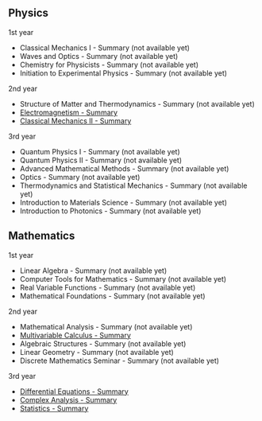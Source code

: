 <!---
## Welcome to GitHub Pages

You can use the [editor on GitHub](https://github.com/Physics-notes/Web/edit/gh-pages/index.md) to maintain and preview the content for your website in Markdown files.

Whenever you commit to this repository, GitHub Pages will run [Jekyll](https://jekyllrb.com/) to rebuild the pages in your site, from the content in your Markdown files.

### Markdown

For more details see [GitHub Flavored Markdown](https://guides.github.com/features/mastering-markdown/).

### Jekyll Themes

Your Pages site will use the layout and styles from the Jekyll theme you have selected in your [repository settings](https://github.com/Physics-notes/Web/settings). The name of this theme is saved in the Jekyll `_config.yml` configuration file.

### Support or Contact

Having trouble with Pages? Check out our [documentation](https://docs.github.com/categories/github-pages-basics/) or [contact support](https://support.github.com/contact) and we’ll help you sort it out.
-->

## Physics

1st year
- Classical Mechanics I - Summary (not available yet)
- Waves and Optics - Summary (not available yet)
- Chemistry for Physicists - Summary (not available yet)
- Initiation to Experimental Physics - Summary (not available yet)

2nd year
- Structure of Matter and Thermodynamics - Summary (not available yet)
- [Electromagnetism  - Summary](https://physics-notes.github.io/Web/Electromagnetism/Summary.pdf)
- [Classical Mechanics II - Summary](https://physics-notes.github.io/Web/Classical-mechanics-II/Summary.pdf)

3rd year
- Quantum Physics I - Summary (not available yet)
- Quantum Physics II - Summary (not available yet)
- Advanced Mathematical Methods - Summary (not available yet)
- Optics - Summary (not available yet)
- Thermodynamics and Statistical Mechanics - Summary (not available yet)
- Introduction to Materials Science - Summary (not available yet)
- Introduction to Photonics - Summary (not available yet)


## Mathematics

1st year
- Linear Algebra - Summary (not available yet)
- Computer Tools for Mathematics - Summary (not available yet)
- Real Variable Functions - Summary (not available yet)
- Mathematical Foundations - Summary (not available yet)

2nd year
- Mathematical Analysis - Summary (not available yet)
- [Multivariable Calculus - Summary](https://physics-notes.github.io/Web/Multivariable-calculus/Summary.pdf)
- Algebraic Structures - Summary (not available yet)
- Linear Geometry - Summary (not available yet)
- Discrete Mathematics Seminar - Summary (not available yet)

3rd year
- [Differential Equations - Summary](https://physics-notes.github.io/Web/Differential-equations/Summary.pdf)
- [Complex Analysis - Summary](https://physics-notes.github.io/Web/Complex-analysis/Summary.pdf)
- [Statistics - Summary](https://physics-notes.github.io/Web/Statistics/Summary.pdf)
